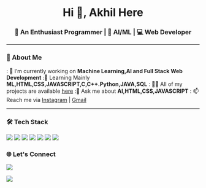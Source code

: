 <h1 align="center">Hi 👋, Akhil Here</h1>
<h3 align="center">🚀 An Enthusiast Programmer | 🌱 AI/ML | 💻 Web Developer</h3>

---

### 📌 About Me

: 🔭 I’m currently working on **Machine Learning,AI and Full Stack Web Development**
:🌱 Learning Mainly **ML,HTML,CSS,JAVASCRIPT,C,C++.Python,JAVA,SQL**
: 👨‍💻 All of my projects are available [here](https://github.com/akhilv24?tab=repositories)
:💬 Ask me about **AI,HTML,CSS,JAVASCRIPT**
: 📫 Reach me via [Instagram](https://www.instagram.com/akhilz.24/) | [Gmail](mailto:akhilv2402@gmail.com)

---

### 🛠️ Tech Stack

<p align="left">
  <img src="https://img.shields.io/badge/C-00599C?style=for-the-badge&logo=c&logoColor=white"/>
  <img src="https://img.shields.io/badge/CSS3-1572B6?style=for-the-badge&logo=css3&logoColor=white"/>
   <img src="https://img.shields.io/badge/HTML5-E34F26?style=for-the-badge&logo=html5&logoColor=white"/>
   <img src="https://img.shields.io/badge/JavaScript-F7DF1E?style=for-the-badge&logo=javascript&logoColor=black"/>
  <img src="https://img.shields.io/badge/MySQL-00758F?style=for-the-badge&logo=mysql&logoColor=white"/>
  <img src="https://img.shields.io/badge/Linux-FCC624?style=for-the-badge&logo=linux&logoColor=black"/>
   <img src="https://img.shields.io/badge/Git-F05032?style=for-the-badge&logo=git&logoColor=white"/>
</p>

### 🌐 Let's Connect

<p>
  <a href="https://www.instagram.com/akhilz.24/"><img src="https://img.shields.io/badge/Instagram-%23E4405F.svg?style=for-the-badge&logo=Instagram&logoColor=white"/></a>
  
  <a href="mailto:your@email.com"><img src="https://img.shields.io/badge/Gmail-D14836?style=for-the-badge&logo=gmail&logoColor=white"/></a>
</p>
